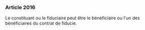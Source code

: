 ### Article 2016

Le constituant ou le fiduciaire peut être le bénéficiaire ou l'un des bénéficiaires du contrat de fiducie.


